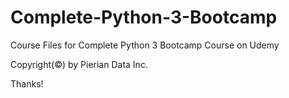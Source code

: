 # Complete-Python-3-Bootcamp
Course Files for Complete Python 3 Bootcamp Course on Udemy

Copyright(©) by Pierian Data Inc.

Thanks!
